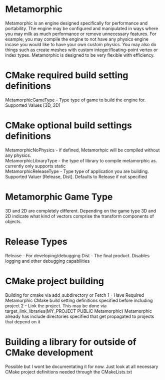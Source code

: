 # Metamorphic
Metamorphic is an engine designed specifically for performance and portability.
The engine may be configured and manipulated in ways where you may milk as much performance or remove unnecessary features.
For example, you may compile the engine to not have any physics engine incase you would like to have your own custom physics.
You may also do things such as create meshes with custom integer/floating-point vertex or index types.
Metamorphic is designed to be very flexible with efficiency.

# CMake required build setting definitions
MetamorphicGameType - Type type of game to build the engine for. Supported Values [3D, 2D]

# CMake optional build settings definitions
MetamorphicNoPhysics - if defined, Metamorhpic will be compiled without any physics.  
MetamorphicLibraryType - the type of library to compile metamorphic as. currently only supports static  
MetamorphicReleaseType - Type type of application you are building. Supported Valuer [Release, Dist].  Defaults to Release if not specified

# Metamorphic Game Type
3D and 2D are completely different. Depending on the game type
3D and 2D indicate what kind of vectors comprise the transform components of objects.

# Release Types
Release - For developing/debugging
Dist - The final product. Disables logging and other debugging capabilities

# CMake project building
Building for cmake via add_subdirectory or Fetch
1 - Have Required Metamorphic CMake build setting definitions specified before including project
2 - Link the project. This may be done via
target_link_libraries(MY_PROJECT PUBLIC Metamorphic)
Metamorphic already has include directories specified that get propagated to projects that depend on it

# Building a library for outside of CMake development
Possible but I wont be documentating it for now. Just look at all necessary CMake project definitions needed through the CMakeLists.txt